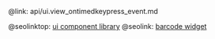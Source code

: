 @link: api/ui.view_ontimedkeypress_event.md

@seolinktop: [ui component library](https://webix.com)
@seolink: [barcode widget](https://webix.com/widget/barcode/)